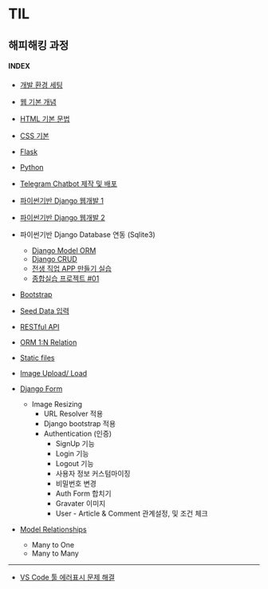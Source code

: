 # TIL

## 해피해킹 과정

#### INDEX

- [개발 환경 세팅](./1.hphk_intro_html.md "개발환경 세팅")
- [웹 기본 개념](./1.hphk_intro_html.md "웹 기본 개념")
- [HTML 기본 문법](./1.hphk_intro_html.md "HTML 기본 문법")
- [CSS 기본](./2.hphk_css.md)
- [Flask](./4.hphk_flask.md)
- [Python](./3.hphk_python.md)
- [Telegram Chatbot 제작 및 배포](https://github.com/kyunghee2/telegram_bot)
- [파이썬기반 Django 웹개발 1](./5.hphk_django.md)
- [파이썬기반 Django 웹개발 2](./5.hphk_django2.md)
- 파이썬기반 Django Database 연동 (Sqlite3)
	- [Django Model ORM](./6.hphk_django_db.md)
	- [Django CRUD](./7.hphk_django_db_crud.md)
	- [전생 직업 APP 만들기 실습](./8.hphk_django_exam_faker.md)
	- [종합실습 프로젝트 #01](./9.hphk_django_movie_project.md)
- [Bootstrap](./10.hphk_bootstrap_seeddaata.md)
- [Seed Data 입력](./10.hphk_bootstrap_seeddaata.md)
- [RESTful API](./11.hphk_restful_api.md)
- [ORM 1:N Relation](./11.hphk_restful_api.md)
- [Static files](./11.hphk_restful_api.md)
- [Image Upload/ Load](./11.hphk_restful_api.md)
- [Django Form](./12.hphk_django_form.md)
  	- Image Resizing
  	  	- URL Resolver 적용
  	  	- Django bootstrap 적용
  	   - Authentication (인증)
  	     - SignUp 기능
  	     - Login 기능
  	     - Logout 기능
  	     - 사용자 정보 커스텀마이징
  	     - 비밀번호 변경
  	     - Auth Form 합치기
  	     - Gravater 이미지
  	     - User - Article & Comment 관계설정, 및 조건 체크
  	
- [Model Relationships](./13.hphk_django_model_relationship.md)
  	- Many to One
  	- Many to Many

----
- [VS Code 툴 에러표시 문제 해결](./9.hphk_django_movie_project.md)
